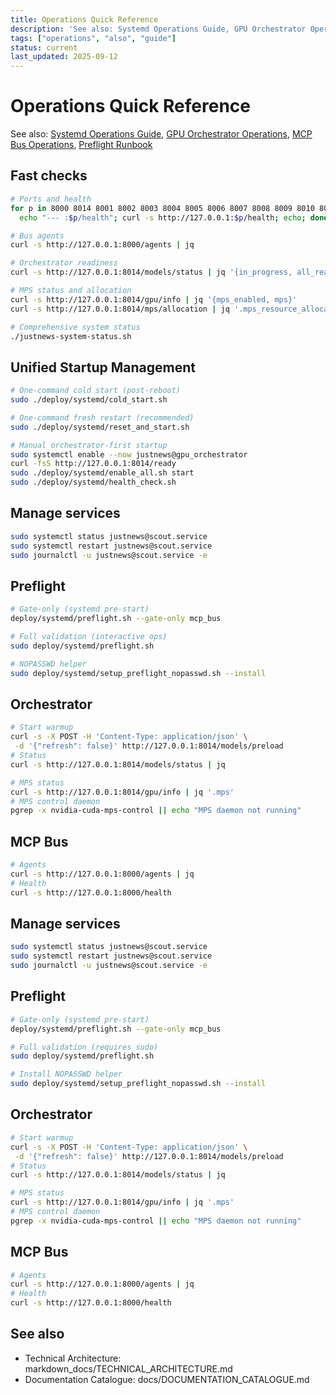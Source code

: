```yaml
---
title: Operations Quick Reference
description: 'See also: Systemd Operations Guide, GPU Orchestrator Operations, MCP Bus Operations, Preflight Runbook'
tags: ["operations", "also", "guide"]
status: current
last_updated: 2025-09-12
---
```


# Operations Quick Reference

See also: [Systemd Operations Guide](OPERATOR_GUIDE_SYSTEMD.md), [GPU Orchestrator Operations](GPU_ORCHESTRATOR_OPERATIONS.md), [MCP Bus Operations](MCP_BUS_OPERATIONS.md), [Preflight Runbook](preflight_runbook.md)

## Fast checks
```bash
# Ports and health
for p in 8000 8014 8001 8002 8003 8004 8005 8006 8007 8008 8009 8010 8011 8012; do 
  echo "--- :$p/health"; curl -s http://127.0.0.1:$p/health; echo; done

# Bus agents
curl -s http://127.0.0.1:8000/agents | jq

# Orchestrator readiness
curl -s http://127.0.0.1:8014/models/status | jq '{in_progress, all_ready, summary}'

# MPS status and allocation
curl -s http://127.0.0.1:8014/gpu/info | jq '{mps_enabled, mps}'
curl -s http://127.0.0.1:8014/mps/allocation | jq '.mps_resource_allocation.system_summary'

# Comprehensive system status
./justnews-system-status.sh
```

## Unified Startup Management
```bash
# One-command cold start (post-reboot)
sudo ./deploy/systemd/cold_start.sh

# One-command fresh restart (recommended)
sudo ./deploy/systemd/reset_and_start.sh

# Manual orchestrator-first startup
sudo systemctl enable --now justnews@gpu_orchestrator
curl -fsS http://127.0.0.1:8014/ready
sudo ./deploy/systemd/enable_all.sh start
sudo ./deploy/systemd/health_check.sh
```

## Manage services
```bash
sudo systemctl status justnews@scout.service
sudo systemctl restart justnews@scout.service
sudo journalctl -u justnews@scout.service -e
```

## Preflight
```bash
# Gate-only (systemd pre-start)
deploy/systemd/preflight.sh --gate-only mcp_bus

# Full validation (interactive ops)
sudo deploy/systemd/preflight.sh

# NOPASSWD helper
sudo deploy/systemd/setup_preflight_nopasswd.sh --install
```

## Orchestrator
```bash
# Start warmup
curl -s -X POST -H 'Content-Type: application/json' \
 -d '{"refresh": false}' http://127.0.0.1:8014/models/preload
# Status
curl -s http://127.0.0.1:8014/models/status | jq

# MPS status
curl -s http://127.0.0.1:8014/gpu/info | jq '.mps'
# MPS control daemon
pgrep -x nvidia-cuda-mps-control || echo "MPS daemon not running"
```

## MCP Bus
```bash
# Agents
curl -s http://127.0.0.1:8000/agents | jq
# Health
curl -s http://127.0.0.1:8000/health
```

## Manage services
```bash
sudo systemctl status justnews@scout.service
sudo systemctl restart justnews@scout.service
sudo journalctl -u justnews@scout.service -e
```

## Preflight
```bash
# Gate-only (systemd pre-start)
deploy/systemd/preflight.sh --gate-only mcp_bus

# Full validation (requires sudo)
sudo deploy/systemd/preflight.sh

# Install NOPASSWD helper
sudo deploy/systemd/setup_preflight_nopasswd.sh --install
```

## Orchestrator
```bash
# Start warmup
curl -s -X POST -H 'Content-Type: application/json' \
 -d '{"refresh": false}' http://127.0.0.1:8014/models/preload
# Status
curl -s http://127.0.0.1:8014/models/status | jq

# MPS status
curl -s http://127.0.0.1:8014/gpu/info | jq '.mps'
# MPS control daemon
pgrep -x nvidia-cuda-mps-control || echo "MPS daemon not running"
```

## MCP Bus
```bash
# Agents
curl -s http://127.0.0.1:8000/agents | jq
# Health
curl -s http://127.0.0.1:8000/health
```

## See also

- Technical Architecture: markdown_docs/TECHNICAL_ARCHITECTURE.md
- Documentation Catalogue: docs/DOCUMENTATION_CATALOGUE.md


